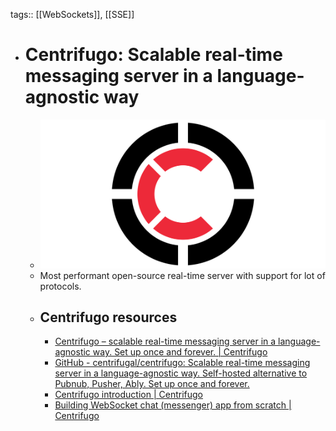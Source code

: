 tags:: [[WebSockets]], [[SSE]]

- # Centrifugo: Scalable real-time messaging server in a language-agnostic way
	- ![centrifugo.png](../assets/centrifugo_1700994609161_0.png)
	- Most performant open-source real-time server with support for lot of protocols.
	- ## Centrifugo resources
		- [Centrifugo – scalable real-time messaging server in a language-agnostic way. Set up once and forever. | Centrifugo](https://centrifugal.dev/)
		- [GitHub - centrifugal/centrifugo: Scalable real-time messaging server in a language-agnostic way. Self-hosted alternative to Pubnub, Pusher, Ably. Set up once and forever.](https://github.com/centrifugal/centrifugo)
		- [Centrifugo introduction | Centrifugo](https://centrifugal.dev/docs/getting-started/introduction)
		- [Building WebSocket chat (messenger) app from scratch | Centrifugo](https://centrifugal.dev/docs/tutorial/intro)